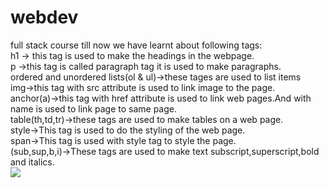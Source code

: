 # webdev
full stack course
till now we have learnt about following tags:<br>
h1 -> this tag is used to make the headings in the webpage.<br>
p ->this tag is called paragraph tag it is used to make paragraphs.<br>
ordered and unordered lists(ol & ul)->these tages are used to list items<br>
img->this tag with src attribute is used to link image to the page.<br>
anchor(a)->this tag with href attribute is used to link web pages.And with name is used to link page to same page.<br>
table(th,td,tr)->these tags are used to make tables on a web page.<br>
style->This tag is used to do the styling of the web page.<br>
span->This tag is used with style tag to style the page.<br>
(sub,sup,b,i)->These tags are used to make text subscript,superscript,bold and italics.<br>
<img src="images/donuts.jgp">
  
